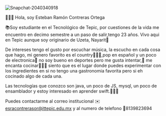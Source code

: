 
![Snapchat-2040340918](https://github.com/user-attachments/assets/8ab4d398-0956-408a-8f02-0701f9564b98)

🙋🏻‍♂️ Hola, soy Esteban Ramón Contreras Ortega

📚Soy estudiante en el Tecnológico de Tepic, por cuestiones de la vida
me encuentro en decimo semestre a un paso de salir,tengo 23 años.
Vivo aqui en Tepic aunque soy originario de Uzeta, Nayarit🌳

De intereses tengo el gusto por escuchar música, la escucho en cada cosa que hago, mi genero favorito es el country🧑🏻‍🌾,pop en español y un poco de electronica🤖 no soy bueno en deportes pero me gusta intentar,🏀 me encanta cocinar👨🏻‍🍳 siento que es el lugar donde puedes experimentar con los ingredientes en si no tengo una gastronomia favorita pero si eh cocinado algo de cada una.

Las tecnologías que conozco son java, un poco de JS, mysql, un poco de ensamblador y estoy interesado en aprender swift.👨🏻‍💻

Puedes contactarme al correo institucional ✉️ esracontrerasor@ittepic.edu.mx
y al numero de telefono 📲8139823694

